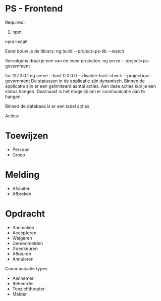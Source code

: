 # PS - Frontend
Required:
1) npm

npm install


Eerst bouw je de library:
ng build --project=ps-lib --watch

Vervolgens draai je een van de twee projecten.
ng serve --project=ps-government

for 127.0.0.1
ng serve --host 0.0.0.0 --disable-host-check --project=ps-government
De statussen in de applicatie zijn dynamisch. Binnen de applicatie zijn er een gelimiteerd aantal acties. Aan deze acties kun je een status hangen. Daarnaast is het mogelijk om er communicatie aan te hangen.

Binnen de database is er een tabel acties.


Acties:

# Toewijzen
 - Persoon
 - Groep

# Melding
 - Afsluiten
 - Afbreken

# Opdracht
 - Aanmaken
 - Accepteren
 - Weigeren
 - Gereedmelden
 - Goedkeuren
 - Afkeuren
 - Annuleren

Communicatie types:
 - Aannemer
 - Beheerder
 - Toezichthouder
 - Melder
